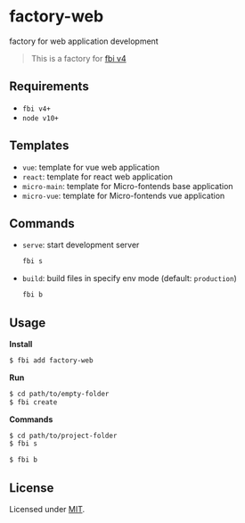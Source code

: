 # factory-web
factory for web application development

> This is a factory for [fbi v4](https://github.com/fbi-js/fbi)


## Requirements

- `fbi v4+`
- `node v10+`

## Templates

- `vue`: template for vue web application
- `react`: template for react web application
- `micro-main`: template for Micro-fontends base application
- `micro-vue`: template for Micro-fontends vue application

## Commands

- `serve`: start development server

  ```bash
  fbi s
  ```

- `build`: build files in specify env mode (default: `production`)

  ```bash
  fbi b
  ```

## Usage

**Install**

```bash
$ fbi add factory-web
```

**Run**

```bash
$ cd path/to/empty-folder
$ fbi create
```

**Commands**

```bash
$ cd path/to/project-folder
$ fbi s

$ fbi b
```

## License

Licensed under [MIT](https://opensource.org/licenses/MIT).
